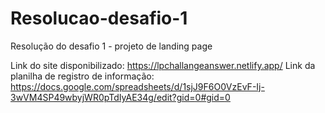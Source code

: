 # Resolucao-desafio-1
Resolução do desafio 1 - projeto de landing page

Link do site disponibilizado: https://lpchallangeanswer.netlify.app/
Link da planilha de registro de informação: https://docs.google.com/spreadsheets/d/1sjJ9F6O0VzEvF-Ij-3wVM4SP49wbyjWR0pTdIyAE34g/edit?gid=0#gid=0
